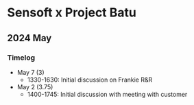# Sensoft x Project Batu

## 2024 May

### Timelog

* May 7 (3)
  * 1330-1630: Initial discussion on Frankie R&R
* May 2 (3.75)
  * 1400-1745: Initial discussion with meeting with customer
